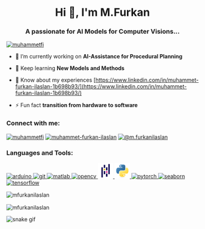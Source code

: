 <h1 align="center">Hi 👋, I'm M.Furkan</h1>
<h3 align="center">A passionate for AI Models for Computer Visions...</h3>

<p align="left"> <a href="https://twitter.com/muhammetfi" target="blank"><img src="https://img.shields.io/twitter/follow/muhammetfi?logo=twitter&style=for-the-badge" alt="muhammetfi" /></a> </p>

- 🔭 I’m currently working on **AI-Assistance for Procedural Planning**

- 🌱 Keep learning **New Models and Methods**

- 📄 Know about my experiences [https://www.linkedin.com/in/muhammet-furkan-ilaslan-1b698b93/](https://www.linkedin.com/in/muhammet-furkan-ilaslan-1b698b93/)

- ⚡ Fun fact **transition from hardware to software**

<h3 align="left">Connect with me:</h3>
<p align="left">
<a href="https://twitter.com/muhammetfi" target="blank"><img align="center" src="https://raw.githubusercontent.com/rahuldkjain/github-profile-readme-generator/master/src/images/icons/Social/twitter.svg" alt="muhammetfi" height="30" width="40" /></a>
<a href="https://linkedin.com/in/muhammet-furkan-ilaslan-1b698b93/" target="blank"><img align="center" src="https://raw.githubusercontent.com/rahuldkjain/github-profile-readme-generator/master/src/images/icons/Social/linked-in-alt.svg" alt="muhammet-furkan-ilaslan" height="30" width="40" /></a>
<a href="https://medium.com/@m.furkanilaslan" target="blank"><img align="center" src="https://raw.githubusercontent.com/rahuldkjain/github-profile-readme-generator/master/src/images/icons/Social/medium.svg" alt="@m.furkanilaslan" height="30" width="40" /></a>
</p>

<h3 align="left">Languages and Tools:</h3>
<p align="left"> <a href="https://www.arduino.cc/" target="_blank" rel="noreferrer"> <img src="https://cdn.worldvectorlogo.com/logos/arduino-1.svg" alt="arduino" width="40" height="40"/> </a> <a href="https://git-scm.com/" target="_blank" rel="noreferrer"> <img src="https://www.vectorlogo.zone/logos/git-scm/git-scm-icon.svg" alt="git" width="40" height="40"/> </a> <a href="https://www.mathworks.com/" target="_blank" rel="noreferrer"> <img src="https://upload.wikimedia.org/wikipedia/commons/2/21/Matlab_Logo.png" alt="matlab" width="40" height="40"/> </a> <a href="https://opencv.org/" target="_blank" rel="noreferrer"> <img src="https://www.vectorlogo.zone/logos/opencv/opencv-icon.svg" alt="opencv" width="40" height="40"/> </a> <a href="https://pandas.pydata.org/" target="_blank" rel="noreferrer"> <img src="https://raw.githubusercontent.com/devicons/devicon/2ae2a900d2f041da66e950e4d48052658d850630/icons/pandas/pandas-original.svg" alt="pandas" width="40" height="40"/> </a> <a href="https://www.python.org" target="_blank" rel="noreferrer"> <img src="https://raw.githubusercontent.com/devicons/devicon/master/icons/python/python-original.svg" alt="python" width="40" height="40"/> </a> <a href="https://pytorch.org/" target="_blank" rel="noreferrer"> <img src="https://www.vectorlogo.zone/logos/pytorch/pytorch-icon.svg" alt="pytorch" width="40" height="40"/> </a> <a href="https://seaborn.pydata.org/" target="_blank" rel="noreferrer"> <img src="https://seaborn.pydata.org/_images/logo-mark-lightbg.svg" alt="seaborn" width="40" height="40"/> </a> <a href="https://www.tensorflow.org" target="_blank" rel="noreferrer"> <img src="https://www.vectorlogo.zone/logos/tensorflow/tensorflow-icon.svg" alt="tensorflow" width="40" height="40"/> </a> </p>

<p><img align="center" src="https://github-readme-stats.vercel.app/api/top-langs?username=mfurkanilaslan&show_icons=true&locale=en&layout=compact" alt="mfurkanilaslan" /></p>

<p><img align="center" src="https://github-readme-streak-stats.herokuapp.com/?user=mfurkanilaslan&" alt="mfurkanilaslan" /></p>

![snake gif](https://github.com/mfurkanilaslan/m.furkanilaslan/blob/output/github-contribution-grid-snake.gif)
